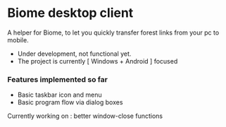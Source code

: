 # Biome desktop client
A helper for Biome, to let you quickly transfer forest links from your pc to mobile.

- Under development, not functional yet. 
- The project is currently [ Windows + Android ] focused

### Features implemented so far
- Basic taskbar icon and menu
- Basic program flow via dialog boxes

Currently working on : better window-close functions

